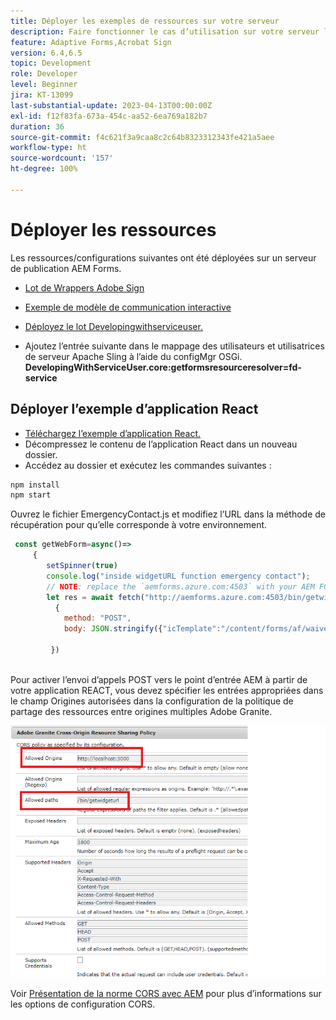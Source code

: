 ```yaml
---
title: Déployer les exemples de ressources sur votre serveur
description: Faire fonctionner le cas d’utilisation sur votre serveur local
feature: Adaptive Forms,Acrobat Sign
version: 6.4,6.5
topic: Development
role: Developer
level: Beginner
jira: KT-13099
last-substantial-update: 2023-04-13T00:00:00Z
exl-id: f12f83fa-673a-454c-aa52-6ea769a182b7
duration: 36
source-git-commit: f4c621f3a9caa8c2c64b8323312343fe421a5aee
workflow-type: ht
source-wordcount: '157'
ht-degree: 100%

---
```


# Déployer les ressources

Les ressources/configurations suivantes ont été déployées sur un serveur de publication AEM Forms.

* [Lot de Wrappers Adobe Sign](assets/AcrobatSign.core-1.0.0-SNAPSHOT.jar)

* [Exemple de modèle de communication interactive](assets/waiver-interactive-communication.zip)
* [Déployez le lot Developingwithserviceuser.](https://experienceleague.adobe.com/docs/experience-manager-learn/assets/developingwithserviceuser.zip)
* Ajoutez l’entrée suivante dans le mappage des utilisateurs et utilisatrices de serveur Apache Sling à l’aide du configMgr OSGi.
  **DevelopingWithServiceUser.core:getformsresourceresolver=fd-service**

## Déployer l’exemple d’application React

* [Téléchargez l’exemple d’application React.](assets/mult-step-form1.zip)
* Décompressez le contenu de l’application React dans un nouveau dossier.
* Accédez au dossier et exécutez les commandes suivantes :

```java
npm install
npm start
```

Ouvrez le fichier EmergencyContact.js et modifiez l’URL dans la méthode de récupération pour qu’elle corresponde à votre environnement.


```javascript
 const getWebForm=async()=>
     {
        setSpinner(true)
        console.log("inside widgetURL function emergency contact");
        // NOTE: replace the `aemforms.azure.com:4503` with your AEM FORM server
        let res = await fetch("http://aemforms.azure.com:4503/bin/getwidgeturl",
          {
            method: "POST",
            body: JSON.stringify({"icTemplate":"/content/forms/af/waiver/waiver/channels/print","waiver":formData})
                     
         })
 
```

Pour activer l’envoi d’appels POST vers le point d’entrée AEM à partir de votre application REACT, vous devez spécifier les entrées appropriées dans le champ Origines autorisées dans la configuration de la politique de partage des ressources entre origines multiples Adobe Granite.

![cors-setting](assets/cors-settings.png)

Voir [Présentation de la norme CORS avec AEM](https://experienceleague.adobe.com/docs/experience-manager-learn/foundation/security/understand-cross-origin-resource-sharing.html?lang=fr) pour plus d’informations sur les options de configuration CORS.
